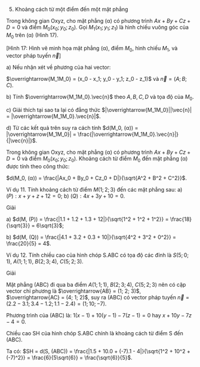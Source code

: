 5. Khoảng cách từ một điểm đến một mặt phẳng

Trong không gian Oxyz, cho mặt phẳng (α) có phương trình $Ax + By + Cz + D = 0$ và điểm $M_0(x_0; y_0; z_0)$. Gọi $M_1(x_1; y_1; z_1)$ là hình chiếu vuông góc của $M_0$ trên (α) (Hình 17).

[Hình 17: Hình vẽ minh họa mặt phẳng (α), điểm $M_0$, hình chiếu $M_1$, và vector pháp tuyến $\vec{n}$]

a) Nếu nhận xét về phương của hai vector:

$\overrightarrow{M_1M_0} = (x_0 - x_1; y_0 - y_1; z_0 - z_1)$ và $\vec{n} = (A; B; C)$.

b) Tính $\overrightarrow{M_1M_0}.\vec{n}$ theo $A, B, C, D$ và tọa độ của $M_0$.

c) Giải thích tại sao ta lại có đẳng thức $|\overrightarrow{M_1M_0}||\vec{n}| = |\overrightarrow{M_1M_0}.\vec{n}|$.

d) Từ các kết quả trên suy ra cách tính $d(M_0, (α)) = |\overrightarrow{M_1M_0}| = \frac{|\overrightarrow{M_1M_0}.\vec{n}|}{|\vec{n}|}$.

Trong không gian Oxyz, cho mặt phẳng (α) có phương trình $Ax + By + Cz + D = 0$ và điểm $M_0(x_0; y_0; z_0)$. Khoảng cách từ điểm $M_0$ đến mặt phẳng (α) được tính theo công thức:

$d(M_0, (α)) = \frac{|Ax_0 + By_0 + Cz_0 + D|}{\sqrt{A^2 + B^2 + C^2}}$.

Ví dụ 11. Tính khoảng cách từ điểm $M(1; 2; 3)$ đến các mặt phẳng sau:
a) $(P): x + y + z + 12 = 0$;
b) $(Q): 4x + 3y + 10 = 0$.

Giải

a) $d(M, (P)) = \frac{|1.1 + 1.2 + 1.3 + 12|}{\sqrt{1^2 + 1^2 + 1^2}} = \frac{18}{\sqrt{3}} = 6\sqrt{3}$;

b) $d(M, (Q)) = \frac{|4.1 + 3.2 + 0.3 + 10|}{\sqrt{4^2 + 3^2 + 0^2}} = \frac{20}{5} = 4$.

Ví dụ 12. Tính chiều cao của hình chóp S.ABC có tọa độ các đỉnh là $S(5; 0; 1)$, $A(1; 1; 1)$, $B(2; 3; 4)$, $C(5; 2; 3)$.

Giải

Mặt phẳng (ABC) đi qua ba điểm $A(1; 1; 1)$, $B(2; 3; 4)$, $C(5; 2; 3)$ nên có cặp vector chỉ phương là $\overrightarrow{AB} = (1; 2; 3)$, $\overrightarrow{AC} = (4; 1; 2)$, suy ra (ABC) có vector pháp tuyến $\vec{n} = (2.2 - 3.1; 3.4 - 1.2; 1.1 - 2.4) = (1; 10; -7)$.

Phương trình của (ABC) là: $1(x - 1) + 10(y - 1) - 7(z - 1) = 0$ hay $x + 10y - 7z - 4 = 0$.

Chiều cao SH của hình chóp S.ABC chính là khoảng cách từ điểm S đến (ABC).

Ta có: $SH = d(S, (ABC)) = \frac{|1.5 + 10.0 + (-7).1 - 4|}{\sqrt{1^2 + 10^2 + (-7)^2}} = \frac{6}{5\sqrt{6}} = \frac{\sqrt{6}}{5}$.